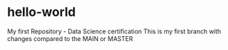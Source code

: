 # hello-world
My first Repository - Data Science certification
This is my first branch with changes compared to the MAIN or MASTER
